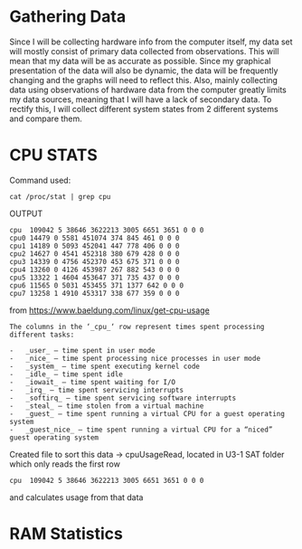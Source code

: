 # Gathering Data

Since I will be collecting hardware info from the computer itself, my data set will mostly consist of primary data collected from observations. This will mean that my data will be as accurate as possible. Since my graphical presentation of the data will also be dynamic, the data will be frequently changing and the graphs will need to reflect this. Also, mainly collecting data using observations of hardware data from the computer greatly limits my data sources, meaning that I will have a lack of secondary data. To rectify this, I will collect different system states from 2 different systems and compare them.

<h1>CPU STATS</h1>

Command used:
```
cat /proc/stat | grep cpu

```
OUTPUT
```
cpu  109042 5 38646 3622213 3005 6651 3651 0 0 0
cpu0 14479 0 5581 451074 374 845 461 0 0 0
cpu1 14189 0 5093 452041 447 778 406 0 0 0
cpu2 14627 0 4541 452318 380 679 428 0 0 0
cpu3 14339 0 4756 452370 453 675 371 0 0 0
cpu4 13260 0 4126 453987 267 882 543 0 0 0
cpu5 13322 1 4604 453647 371 735 437 0 0 0
cpu6 11565 0 5031 453455 371 1377 642 0 0 0
cpu7 13258 1 4910 453317 338 677 359 0 0 0
```

from https://www.baeldung.com/linux/get-cpu-usage
```
The columns in the ‘_cpu_‘ row represent times spent processing different tasks:

-   _user_ – time spent in user mode
-   _nice_ – time spent processing nice processes in user mode
-   _system_ – time spent executing kernel code
-   _idle_ – time spent idle
-   _iowait_ – time spent waiting for I/O
-   _irq_ – time spent servicing interrupts
-   _softirq_ – time spent servicing software interrupts
-   _steal_ – time stolen from a virtual machine
-   _guest_ – time spent running a virtual CPU for a guest operating system
-   _guest_nice_ – time spent running a virtual CPU for a “niced” guest operating system
```

Created file to sort this data -> cpuUsageRead, located in U3-1 SAT folder which only reads the first row

```
cpu  109042 5 38646 3622213 3005 6651 3651 0 0 0
```

and calculates usage from that data

<h1>RAM Statistics</h1>
